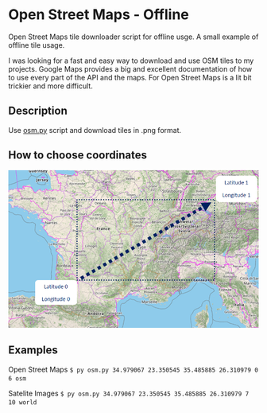 # Open Street Maps - Offline

Open Street Maps tile downloader script for offline usge. A small example of offline tile usage.

I was looking for a fast and easy way to download and use OSM tiles to my projects. Google Maps provides a big and excellent documentation of how to use every part of the API and the maps. For Open Street Maps is a lit bit trickier and more difficult.

## Description
Use [osm.py](https://github.com/georgealexakis/osm-offline/osm.py) script and download tiles in .png format.

## How to choose coordinates

![smartphone1](images/osm.png)

## Examples

Open Street Maps
``` $ py osm.py 34.979067 23.350545 35.485885 26.310979 0 6 osm ```

Satelite Images
``` $ py osm.py 34.979067 23.350545 35.485885 26.310979 7 10 world ```


